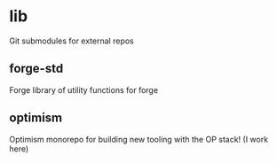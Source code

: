 # lib

Git submodules for external repos

## forge-std

Forge library of utility functions for forge

## optimism

Optimism monorepo for building new tooling with the OP stack! (I work here)
